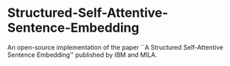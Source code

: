 # Structured-Self-Attentive-Sentence-Embedding
An open-source implementation of the paper ``A Structured Self-Attentive Sentence Embedding'' published by IBM and MILA. 
